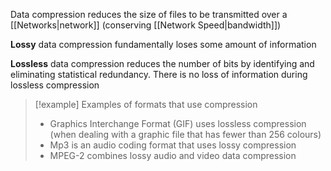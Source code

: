 Data compression reduces the size of files to be transmitted over a [[Networks|network]] (conserving [[Network Speed|bandwidth]])

**Lossy** data compression fundamentally loses some amount of information

**Lossless** data compression reduces the number of bits by identifying and eliminating statistical redundancy. There is no loss of information during lossless compression

> [!example] Examples of formats that use compression
> - Graphics Interchange Format (GIF) uses lossless compression (when dealing with a graphic file that has fewer than 256 colours)
> - Mp3 is an audio coding format that uses lossy compression
> - MPEG-2 combines lossy audio and video data compression


